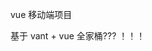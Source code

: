 <!--
 * @Author: zhangzheng
 * @Date: 2020-08-06 15:12:46
 * @LastEditors: zhangzheng
 * @LastEditTime: 2020-08-21 10:26:41
 * @Descripttion:
-->

vue 移动端项目

基于 vant + vue 全家桶???
！！！
